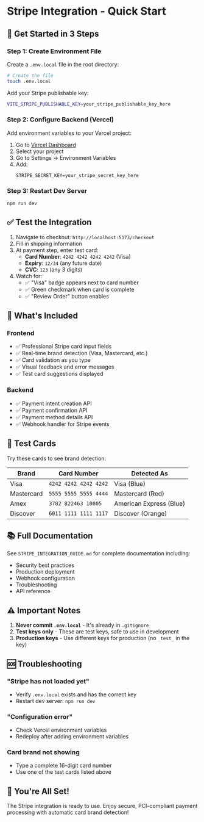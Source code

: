 # Stripe Integration - Quick Start

## 🚀 Get Started in 3 Steps

### Step 1: Create Environment File

Create a `.env.local` file in the root directory:

```bash
# Create the file
touch .env.local
```

Add your Stripe publishable key:

```bash
VITE_STRIPE_PUBLISHABLE_KEY=your_stripe_publishable_key_here
```

### Step 2: Configure Backend (Vercel)

Add environment variables to your Vercel project:

1. Go to [Vercel Dashboard](https://vercel.com/dashboard)
2. Select your project
3. Go to Settings → Environment Variables
4. Add:
   ```
   STRIPE_SECRET_KEY=your_stripe_secret_key_here
   ```

### Step 3: Restart Dev Server

```bash
npm run dev
```

## ✅ Test the Integration

1. Navigate to checkout: `http://localhost:5173/checkout`
2. Fill in shipping information
3. At payment step, enter test card:
   - **Card Number**: `4242 4242 4242 4242` (Visa)
   - **Expiry**: `12/34` (any future date)
   - **CVC**: `123` (any 3 digits)
4. Watch for:
   - ✅ "Visa" badge appears next to card number
   - ✅ Green checkmark when card is complete
   - ✅ "Review Order" button enables

## 🎯 What's Included

### Frontend
- ✅ Professional Stripe card input fields
- ✅ Real-time brand detection (Visa, Mastercard, etc.)
- ✅ Card validation as you type
- ✅ Visual feedback and error messages
- ✅ Test card suggestions displayed

### Backend
- ✅ Payment intent creation API
- ✅ Payment confirmation API
- ✅ Payment method details API
- ✅ Webhook handler for Stripe events

## 🧪 Test Cards

Try these cards to see brand detection:

| Brand | Card Number | Detected As |
|-------|-------------|-------------|
| Visa | `4242 4242 4242 4242` | Visa (Blue) |
| Mastercard | `5555 5555 5555 4444` | Mastercard (Red) |
| Amex | `3782 822463 10005` | American Express (Blue) |
| Discover | `6011 1111 1111 1117` | Discover (Orange) |

## 📚 Full Documentation

See `STRIPE_INTEGRATION_GUIDE.md` for complete documentation including:
- Security best practices
- Production deployment
- Webhook configuration
- Troubleshooting
- API reference

## ⚠️ Important Notes

1. **Never commit `.env.local`** - It's already in `.gitignore`
2. **Test keys only** - These are test keys, safe to use in development
3. **Production keys** - Use different keys for production (no `_test_` in the key)

## 🆘 Troubleshooting

### "Stripe has not loaded yet"
- Verify `.env.local` exists and has the correct key
- Restart dev server: `npm run dev`

### "Configuration error"
- Check Vercel environment variables
- Redeploy after adding environment variables

### Card brand not showing
- Type a complete 16-digit card number
- Use one of the test cards listed above

## 🎉 You're All Set!

The Stripe integration is ready to use. Enjoy secure, PCI-compliant payment processing with automatic card brand detection!


